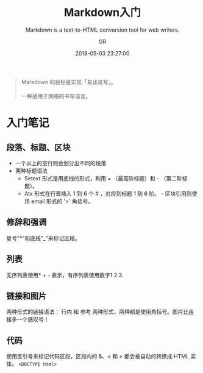 ﻿---
layout:     post
title:      "Markdown入门"
subtitle:   "Markdown is a text-to-HTML conversion tool for web writers."
date:       2018-05-03 23:27:00
author:     "GR"
header-img: "img/post-bg-markdown.jpg"
tags:
    - 入门
    - 笔记
    - Markdown
---

> Markdown 的目标是实现「易读易写」。<br><br>
> 一种适用于网络的书写语言。

# 入门笔记

## 段落、标题、区块
- 一个以上的空行则会划分出不同的段落
- 两种标题语法
	- Setext 形式是用底线的形式，利用 = （最高阶标题）和 - （第二阶标题）。
	- Atx 形式在行首插入 1 到 6 个 # ，对应到标题 1 到 6 阶。
- 区块引用则使用 email 形式的 '>' 角括号。

## 修辞和强调
星号"*"和底线"_"来标记区段。

## 列表
无序列表使用* + - 表示，有序列表使用数字1.2.3.

## 链接和图片
两种形式的链接语法： 行内 和 参考 两种形式，两种都是使用角括号。图片比连接多一个感叹号！

## 代码
使用反引号来标记代码区段，区段内的 &、< 和 > 都会被自动的转换成 HTML 实体。
`<DOCTYPE html>`